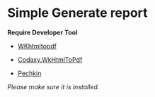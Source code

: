 # Simple Generate report

**Require Developer Tool**

- [WKhtmltopdf](https://wkhtmltopdf.org/)

- [Codaxy.WkHtmlToPdf](https://github.com/codaxy/wkhtmltopdf)

- [Pechkin](https://github.com/gmanny/Pechkin)

*Please make sure it is installed.* 
